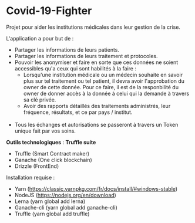 # Covid-19-Fighter
Projet pour aider les institutions médicales dans leur gestion de la crise.

L'application a pour but de :<br>
- Partager les informations de leurs patients.<br>
- Partager les informations de leurs traitement et protocoles.<br>
- Pouvoir les anonymiser et faire en sorte que ces données ne soient accessibles qu'a ceux qui sont habilités à la faire :<br>
  - Lorsqu'une institution médicale ou un médecin souhaite en savoir plus sur tel traitement ou tel patient, il devra avoir l'approbation du owner de cette donnée. Pour ce faire, il est de la responbilité du owner de donner accès à la donnée à celui qui la demande à travers sa clé privée.
  - Avoir des rapports détaillés des traitements administrés, leur fréquence, résultats, et ce par pays / institut.<br><br>
- Tous les échanges et autorisations se passeront à travers un Token unique fait par vos soins.

<b>Outils technologiques</b> :
<b>Truffle suite</b>
- Truffle (Smart Contract maker)
- Ganache (One click blockchain)
- Drizzle (FrontEnd)

Installation requise :
- Yarn (https://classic.yarnpkg.com/fr/docs/install/#windows-stable)
- NodeJS (https://nodejs.org/en/download)
- Lerna (yarn global add lerna)
- Ganache-cli (yarn global add ganache-cli)
- Truffle (yarn global add truffle)
